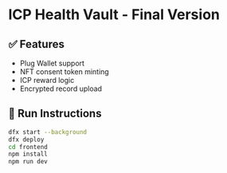 
# ICP Health Vault - Final Version

## ✅ Features
- Plug Wallet support
- NFT consent token minting
- ICP reward logic
- Encrypted record upload

## 🚀 Run Instructions
```bash
dfx start --background
dfx deploy
cd frontend
npm install
npm run dev
```
